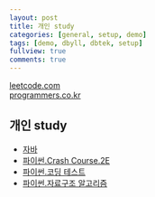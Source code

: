 ```yaml
---
layout: post
title: 개인 study
categories: [general, setup, demo]
tags: [demo, dbyll, dbtek, setup]
fullview: true
comments: true
---
```


[leetcode.com](https://leetcode.com/problemset/all/)<br>
[programmers.co.kr](https://programmers.co.kr/learn/challenges)<br>

## 개인 study
- [자바](README_java)
- [파이썬.Crash Course.2E]()
- [파이썬.코딩 테스트]()
- [파이썬.자료구조 알고리즘](https://jnuho.github.io/python_ds_algorithm)
